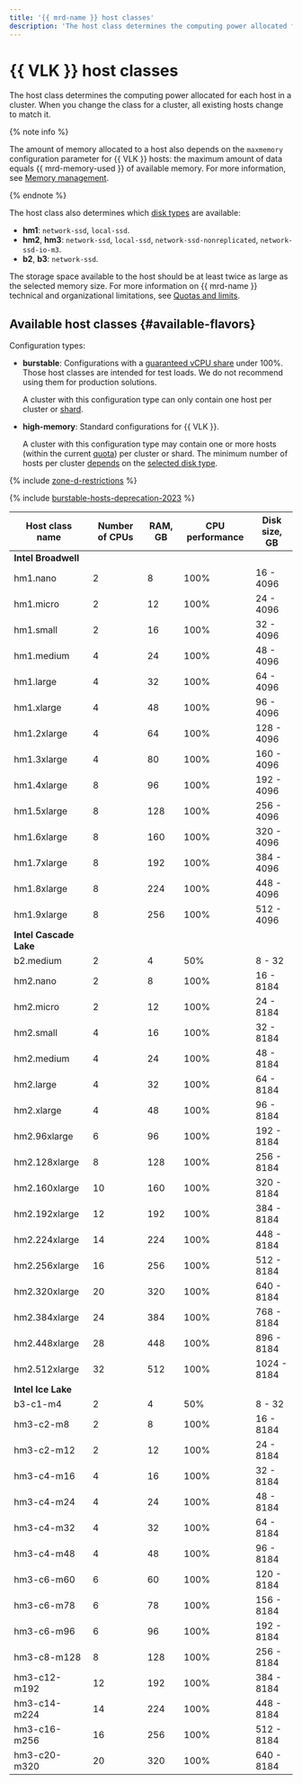 ```yaml
---
title: '{{ mrd-name }} host classes'
description: 'The host class determines the computing power allocated for each host in a Valkey™ cluster. When you change the host class for a cluster, all existing hosts change accordingly. The amount of memory allocated to a host also depends on the maxmemory configuration parameter for Valkey™ hosts: the maximum amount of data equals 75% of available memory.'
---
```


# {{ VLK }} host classes


The host class determines the computing power allocated for each host in a cluster. When you change the class for a cluster, all existing hosts change to match it.

{% note info %}

The amount of memory allocated to a host also depends on the `maxmemory` configuration parameter for {{ VLK }} hosts: the maximum amount of data equals {{ mrd-memory-used }} of available memory. For more information, see [Memory management](memory-management.md).

{% endnote %}


The host class also determines which [disk types](./storage.md) are available:

* **hm1**: `network-ssd`, `local-ssd`.
* **hm2**, **hm3**: `network-ssd`, `local-ssd`, `network-ssd-nonreplicated`, `network-ssd-io-m3`.
* **b2**, **b3**: `network-ssd`.


The storage space available to the host should be at least twice as large as the selected memory size. For more information on {{ mrd-name }} technical and organizational limitations, see [Quotas and limits](limits.md).

## Available host classes {#available-flavors}


Configuration types:

* **burstable**: Configurations with a [guaranteed vCPU share](../../compute/concepts/performance-levels.md) under 100%. Those host classes are intended for test loads. We do not recommend using them for production solutions.

    A cluster with this configuration type can only contain one host per cluster or [shard](./sharding.md).

* **high-memory**: Standard configurations for {{ VLK }}.

    A cluster with this configuration type may contain one or more hosts (within the current [quota](./limits.md)) per cluster or shard. The minimum number of hosts per cluster [depends](./limits.md#mrd-limits) on the [selected disk type](./storage.md).

{% include [zone-d-restrictions](../../_includes/mdb/ru-central1-d-restrictions.md) %}

{% include [burstable-hosts-deprecation-2023](../../_includes/mdb/burstable-hosts-deprecation-2023.md) %}

| Host class name | Number of CPUs | RAM, GB | CPU performance | Disk <br>size, GB |
|-------------------|----------------|---------|------------------------|----------------------|
| **Intel Broadwell**                                                                          |
| hm1.nano          | 2              | 8       | 100%                   | 16 - 4096            |
| hm1.micro         | 2              | 12      | 100%                   | 24 - 4096            |
| hm1.small         | 2              | 16      | 100%                   | 32 - 4096            |
| hm1.medium        | 4              | 24      | 100%                   | 48 - 4096            |
| hm1.large         | 4              | 32      | 100%                   | 64 - 4096            |
| hm1.xlarge        | 4              | 48      | 100%                   | 96 - 4096            |
| hm1.2xlarge       | 4              | 64      | 100%                   | 128 - 4096           |
| hm1.3xlarge       | 4              | 80      | 100%                   | 160 - 4096           |
| hm1.4xlarge       | 8              | 96      | 100%                   | 192 - 4096           |
| hm1.5xlarge       | 8              | 128     | 100%                   | 256 - 4096           |
| hm1.6xlarge       | 8              | 160     | 100%                   | 320 - 4096           |
| hm1.7xlarge       | 8              | 192     | 100%                   | 384 - 4096           |
| hm1.8xlarge       | 8              | 224     | 100%                   | 448 - 4096           |
| hm1.9xlarge       | 8              | 256     | 100%                   | 512 - 4096           |
| **Intel Cascade Lake**                                                                       |
| b2.medium         | 2              | 4       | 50%                    | 8 - 32               |
| hm2.nano          | 2              | 8       | 100%                   | 16 - 8184            |
| hm2.micro         | 2              | 12      | 100%                   | 24 - 8184            |
| hm2.small         | 4              | 16      | 100%                   | 32 - 8184            |
| hm2.medium        | 4              | 24      | 100%                   | 48 - 8184            |
| hm2.large         | 4              | 32      | 100%                   | 64 - 8184            |
| hm2.xlarge        | 4              | 48      | 100%                   | 96 - 8184            |
| hm2.96xlarge      | 6              | 96      | 100%                   | 192 - 8184           |
| hm2.128xlarge     | 8              | 128     | 100%                   | 256 - 8184           |
| hm2.160xlarge     | 10             | 160     | 100%                   | 320 - 8184           |
| hm2.192xlarge     | 12             | 192     | 100%                   | 384 - 8184           |
| hm2.224xlarge     | 14             | 224     | 100%                   | 448 - 8184           |
| hm2.256xlarge     | 16             | 256     | 100%                   | 512 - 8184           |
| hm2.320xlarge     | 20             | 320     | 100%                   | 640 - 8184           |
| hm2.384xlarge     | 24             | 384     | 100%                   | 768 - 8184           |
| hm2.448xlarge     | 28             | 448     | 100%                   | 896 - 8184           |
| hm2.512xlarge     | 32             | 512     | 100%                   | 1024 - 8184          |
| **Intel Ice Lake**                                                                           |
| b3-c1-m4          | 2              | 4       | 50%                    | 8 - 32               |
| hm3-c2-m8         | 2              | 8       | 100%                   | 16 - 8184            |
| hm3-c2-m12        | 2              | 12      | 100%                   | 24 - 8184            |
| hm3-c4-m16        | 4              | 16      | 100%                   | 32 - 8184            |
| hm3-c4-m24        | 4              | 24      | 100%                   | 48 - 8184            |
| hm3-c4-m32        | 4              | 32      | 100%                   | 64 - 8184            |
| hm3-c4-m48        | 4              | 48      | 100%                   | 96 - 8184            |
| hm3-c6-m60        | 6              | 60      | 100%                   | 120 - 8184           |
| hm3-c6-m78        | 6              | 78      | 100%                   | 156 - 8184           |
| hm3-c6-m96        | 6              | 96      | 100%                   | 192 - 8184           |
| hm3-c8-m128       | 8              | 128     | 100%                   | 256 - 8184           |
| hm3-c12-m192      | 12             | 192     | 100%                   | 384 - 8184           |
| hm3-c14-m224      | 14             | 224     | 100%                   | 448 - 8184           |
| hm3-c16-m256      | 16             | 256     | 100%                   | 512 - 8184           |
| hm3-c20-m320      | 20             | 320     | 100%                   | 640 - 8184           |

